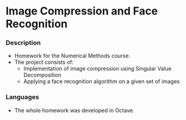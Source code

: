# Image Compression and Face Recognition

### Description

* Homework for the Numerical Methods course.
* The project consists of: 
    * Implementation of image compression using Singular Value Decomposition
    * Applying a face recognition algorithm on a given set of images

### Languages

* The whole homework was developed in Octave.